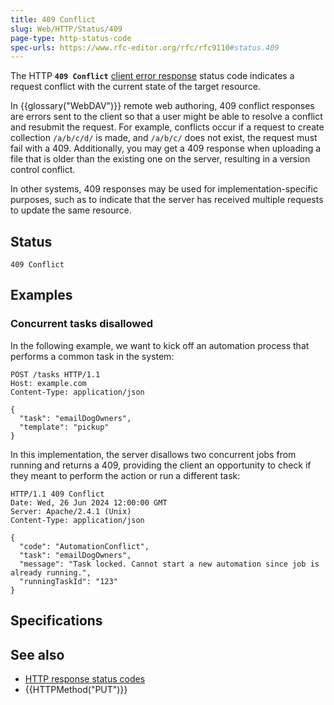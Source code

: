 ```yaml
---
title: 409 Conflict
slug: Web/HTTP/Status/409
page-type: http-status-code
spec-urls: https://www.rfc-editor.org/rfc/rfc9110#status.409
---
```




The HTTP **`409 Conflict`** [client error response](/Web/HTTP/Status#client_error_responses) status code indicates a request conflict with the current state of the target resource.

In {{glossary("WebDAV")}} remote web authoring, 409 conflict responses are errors sent to the client so that a user might be able to resolve a conflict and resubmit the request.
For example, conflicts occur if a request to create collection `/a/b/c/d/` is made, and `/a/b/c/` does not exist, the request must fail with a 409.
Additionally, you may get a 409 response when uploading a file that is older than the existing one on the server, resulting in a version control conflict.

In other systems, 409 responses may be used for implementation-specific purposes, such as to indicate that the server has received multiple requests to update the same resource.

## Status

```http
409 Conflict
```

## Examples

### Concurrent tasks disallowed

In the following example, we want to kick off an automation process that performs a common task in the system:

```http
POST /tasks HTTP/1.1
Host: example.com
Content-Type: application/json

{
  "task": "emailDogOwners",
  "template": "pickup"
}
```

In this implementation, the server disallows two concurrent jobs from running and returns a 409, providing the client an opportunity to check if they meant to perform the action or run a different task:

```http
HTTP/1.1 409 Conflict
Date: Wed, 26 Jun 2024 12:00:00 GMT
Server: Apache/2.4.1 (Unix)
Content-Type: application/json

{
  "code": "AutomationConflict",
  "task": "emailDogOwners",
  "message": "Task locked. Cannot start a new automation since job is already running.",
  "runningTaskId": "123"
}
```

## Specifications



## See also

- [HTTP response status codes](/Web/HTTP/Status)
- {{HTTPMethod("PUT")}}
